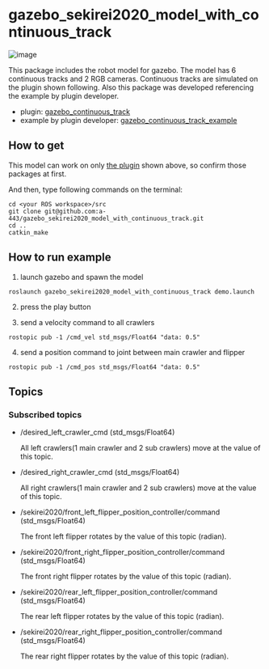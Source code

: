 # gazebo_sekirei2020_model_with_continuous_track

![image](https://user-images.githubusercontent.com/34676615/89340159-43fba000-d6da-11ea-8af0-af709ff91d04.png)


This package includes the robot model for gazebo. The model has 6 continuous tracks and 2 RGB cameras. Continuous tracks are simulated on the plugin shown following. Also this package was developed referencing the example by plugin developer.

* plugin: [gazebo_continuous_track][1]
* example by plugin developer: [gazebo_continuous_track_example][2]

[1]:https://github.com/yoshito-n-students/gazebo_continuous_track
[2]:https://github.com/yoshito-n-students/gazebo_continuous_track_example


## How to get
This model can work on only [the plugin][1] shown above, so confirm those packages at first.

And then, type following commands on the terminal:
```
cd <your ROS workspace>/src
git clone git@github.com:a-443/gazebo_sekirei2020_model_with_continuous_track.git
cd ..
catkin_make
```


## How to run example
1. launch gazebo and spawn the model
```
roslaunch gazebo_sekirei2020_model_with_continuous_track demo.launch
```
2. press the play button

3. send a velocity command to all crawlers
```
rostopic pub -1 /cmd_vel std_msgs/Float64 "data: 0.5"
```
4. send a position command to joint between main crawler and flipper
```
rostopic pub -1 /cmd_pos std_msgs/Float64 "data: 0.5"
```


## Topics
### Subscribed topics
* /desired_left_crawler_cmd (std_msgs/Float64)

  All left crawlers(1 main crawler and 2 sub crawlers) move at the value of this topic.

* /desired_right_crawler_cmd (std_msgs/Float64)

  All right crawlers(1 main crawler and 2 sub crawlers) move at the value of this topic.

* /sekirei2020/front_left_flipper_position_controller/command (std_msgs/Float64)

  The front left flipper rotates by the value of this topic (radian).

* /sekirei2020/front_right_flipper_position_controller/command (std_msgs/Float64)

  The front right flipper rotates by the value of this topic (radian).

* /sekirei2020/rear_left_flipper_position_controller/command (std_msgs/Float64)

  The rear left flipper rotates by the value of this topic (radian).

* /sekirei2020/rear_right_flipper_position_controller/command (std_msgs/Float64)

  The rear right flipper rotates by the value of this topic (radian).